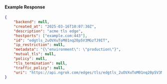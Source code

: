 <!-- Code generated for API Clients. DO NOT EDIT. -->

#### Example Response

```json
{
	"backend": null,
	"created_at": "2025-03-16T10:07:30Z",
	"description": "acme tls edge",
	"hostports": ["example.com:443"],
	"id": "edgtls_2uOVXuToM01nq20p5V3MGzTJ9IT",
	"ip_restriction": null,
	"metadata": "{\"environment\": \"production\"}",
	"mutual_tls": null,
	"policy": null,
	"tls_termination": null,
	"traffic_policy": null,
	"uri": "https://api.ngrok.com/edges/tls/edgtls_2uOVXuToM01nq20p5V3MGzTJ9IT"
}
```
